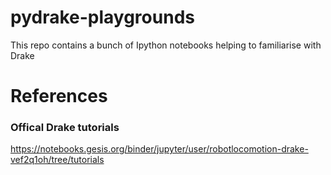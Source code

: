 # pydrake-playgrounds
This repo contains a bunch of Ipython notebooks helping to familiarise with Drake

# References

### Offical Drake tutorials
https://notebooks.gesis.org/binder/jupyter/user/robotlocomotion-drake-vef2q1oh/tree/tutorials
